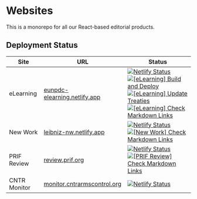 # Websites

This is a monorepo for all our React-based editorial products.

## Deployment Status

| Site         | URL                                                                   | Status                                                                                                                                                                                                                                                                                                                                                                                                                                                                                                                                                                                                                                                                                                                                                                                                                                                                                                                                                                             |
| ------------ | --------------------------------------------------------------------- | ---------------------------------------------------------------------------------------------------------------------------------------------------------------------------------------------------------------------------------------------------------------------------------------------------------------------------------------------------------------------------------------------------------------------------------------------------------------------------------------------------------------------------------------------------------------------------------------------------------------------------------------------------------------------------------------------------------------------------------------------------------------------------------------------------------------------------------------------------------------------------------------------------------------------------------------------------------------------------------- |
| eLearning    | [eunpdc-elearning.netlify.app](https://eunpdc-elearning.netlify.app/) | [![Netlify Status](https://api.netlify.com/api/v1/badges/be127c78-15e4-457f-8880-078ca5f1128c/deploy-status)](https://app.netlify.com/sites/eunpdc-elearning/deploys) [![[eLearning] Build and Deploy](https://github.com/Peace-Research-Institute-Frankfurt/websites/actions/workflows/elearning-deploy.yml/badge.svg)](https://github.com/Peace-Research-Institute-Frankfurt/websites/actions/workflows/elearning-deploy.yml) [![[eLearning] Update Treaties](https://github.com/Peace-Research-Institute-Frankfurt/websites/actions/workflows/elearning-update-treaties.yml/badge.svg)](https://github.com/Peace-Research-Institute-Frankfurt/websites/actions/workflows/elearning-update-treaties.yml) [![[eLearning] Check Markdown Links](https://github.com/Peace-Research-Institute-Frankfurt/websites/actions/workflows/elearning-check-links.yml/badge.svg)](https://github.com/Peace-Research-Institute-Frankfurt/websites/actions/workflows/elearning-check-links.yml) |
| New Work     | [leibniz-nw.netlify.app](https://leibniz-nw.netlify.app/)             | [![Netlify Status](https://api.netlify.com/api/v1/badges/a9e50b5c-a39d-4bd7-9324-bf20958b2ecf/deploy-status)](https://app.netlify.com/sites/leibniz-nw/deploys) [![[New Work] Check Markdown Links](https://github.com/Peace-Research-Institute-Frankfurt/websites/actions/workflows/new-work-check-links.yml/badge.svg)](https://github.com/Peace-Research-Institute-Frankfurt/websites/actions/workflows/new-work-check-links.yml)                                                                                                                                                                                                                                                                                                                                                                                                                                                                                                                                               |
| PRIF Review  | [review.prif.org](https://review.prif.org)                            | [![Netlify Status](https://api.netlify.com/api/v1/badges/61f8dfa0-3e12-4cb2-95ee-128c928efd25/deploy-status)](https://app.netlify.com/sites/prif-review/deploys) [![[PRIF Review] Check Markdown Links](https://github.com/Peace-Research-Institute-Frankfurt/websites/actions/workflows/prif-review-check-links.yml/badge.svg?branch=main)](https://github.com/Peace-Research-Institute-Frankfurt/websites/actions/workflows/prif-review-check-links.yml)                                                                                                                                                                                                                                                                                                                                                                                                                                                                                                                         |
| CNTR Monitor | [monitor.cntrarmscontrol.org](https://monitor.cntrarmscontrol.org/)   | [![Netlify Status](https://api.netlify.com/api/v1/badges/e20bc7bc-3b8f-42e0-bcfc-d36721be2bf0/deploy-status)](https://app.netlify.com/sites/cntr-monitor/deploys)                                                                                                                                                                                                                                                                                                                                                                                                                                                                                                                                                                                                                                                                                                                                                                                                                  |

